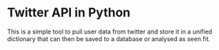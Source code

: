 # Twitter API in Python

This is a simple tool to pull user data from twitter and store it in a unified dictionary that can then be saved to a database or analysed as seen fit.
